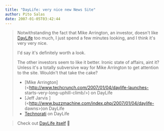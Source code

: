 ```yaml
---
title: "DayLife: very nice new News Site"
author: Pito Salas
date: 2007-01-05T03:42:44
---
```



>
> Notwithstanding the fact that Mike Arrington, an investor, doesn't like
> [DayLife](<http://www.daylife.com/topstories>) too much, I just spend a few
> minutes looking, and I think it's very very nice.
>
> I'd say it's definitely worth a look.
>
> The other investors seem to like it better. Ironic state of affairs, aint
> it? Unless it's a totally subversive way for Mike Arrington to get attention
> to the site. Wouldn't that take the cake?
>
>   * [Mike Arrington](<http://www.techcrunch.com/2007/01/04/daylife-launches-
> starts-very-long-uphill-climb/>) on DayLife
>   * [Jeff Jarvis ](<http://www.buzzmachine.com/index.php/2007/01/04/daylife-
> dawns>)on DayLife
>   * [Technorati](<http://technorati.com/search/daylife>) on DayLife
>

>
> Check out [DayLife itself](<http://www.daylife.com/topstories>) 🙂


